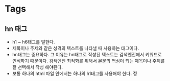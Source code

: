 # Tags

## hn 태그
- h1 ~ h6태그를 말한다. 
- 제목이나 주제와 같은 성격의 텍스트를 나타낼 때 사용하는 태그이다.
- hn태그는 중요하다. 그 이유는 hn태그로 작성된 텍스트는 검색엔진에서 키워드로 인식하기 때문이다. 검색엔진 최적화를 위해서 본문의 핵심이 되는 제목이나 주제를 잘 선택해서 작성 해야된다.
- 보통 하나의 html 파일 안에서는 하나의 h1태그를 사용해야 한다. 정
